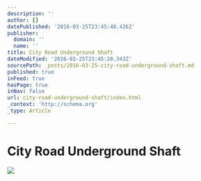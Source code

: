 ```yaml
---
description: ''
author: []
datePublished: '2016-03-25T23:45:48.426Z'
publisher:
  domain: ''
  name: ''
title: City Road Underground Shaft
dateModified: '2016-03-25T23:45:20.343Z'
sourcePath: _posts/2016-03-25-city-road-underground-shaft.md
published: true
inFeed: true
hasPage: true
inNav: false
url: city-road-underground-shaft/index.html
_context: 'http://schema.org'
_type: Article

---
```

# City Road Underground Shaft
![](https://the-grid-user-content.s3-us-west-2.amazonaws.com/f8a24ac5-06ce-4332-a73e-a68798cdd768.png)